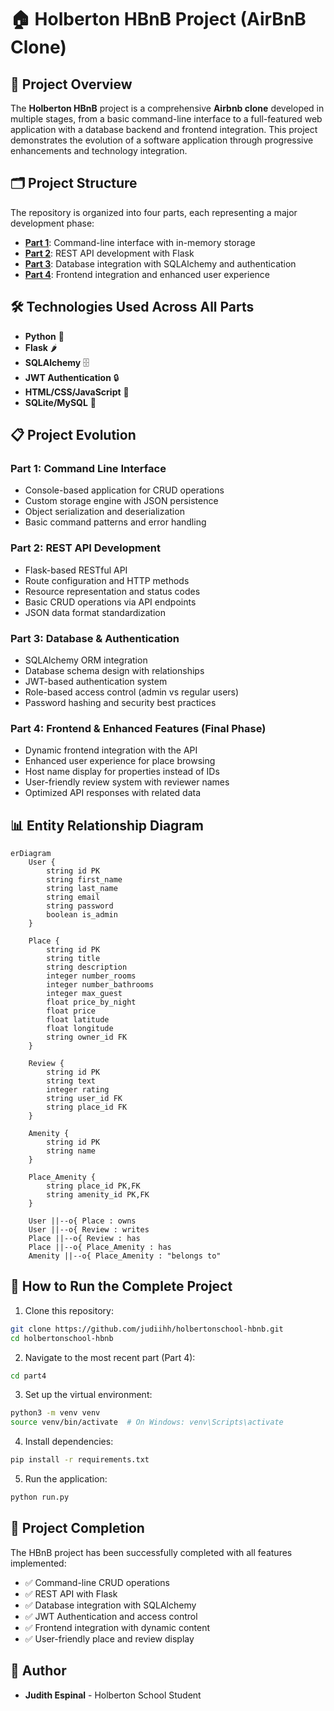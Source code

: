 # 🏠 Holberton HBnB Project (AirBnB Clone)

## 📌 Project Overview
The **Holberton HBnB** project is a comprehensive **Airbnb clone** developed in multiple stages, from a basic command-line interface to a full-featured web application with a database backend and frontend integration. This project demonstrates the evolution of a software application through progressive enhancements and technology integration.

## 🗂️ Project Structure
The repository is organized into four parts, each representing a major development phase:

- **[Part 1](/part1)**: Command-line interface with in-memory storage
- **[Part 2](/part2)**: REST API development with Flask
- **[Part 3](/part3)**: Database integration with SQLAlchemy and authentication
- **[Part 4](/part4)**: Frontend integration and enhanced user experience

## 🛠️ Technologies Used Across All Parts
- **Python** 🐍
- **Flask** 🌶️
- **SQLAlchemy** 🗄️
- **JWT Authentication** 🔒
- **HTML/CSS/JavaScript** 🎨
- **SQLite/MySQL** 💾

## 📋 Project Evolution

### Part 1: Command Line Interface
- Console-based application for CRUD operations
- Custom storage engine with JSON persistence
- Object serialization and deserialization
- Basic command patterns and error handling

### Part 2: REST API Development
- Flask-based RESTful API
- Route configuration and HTTP methods
- Resource representation and status codes
- Basic CRUD operations via API endpoints
- JSON data format standardization

### Part 3: Database & Authentication
- SQLAlchemy ORM integration
- Database schema design with relationships
- JWT-based authentication system
- Role-based access control (admin vs regular users)
- Password hashing and security best practices

### Part 4: Frontend & Enhanced Features (Final Phase)
- Dynamic frontend integration with the API
- Enhanced user experience for place browsing
- Host name display for properties instead of IDs
- User-friendly review system with reviewer names
- Optimized API responses with related data

## 📊 Entity Relationship Diagram
```mermaid
erDiagram
    User {
        string id PK
        string first_name
        string last_name
        string email
        string password
        boolean is_admin
    }

    Place {
        string id PK
        string title
        string description
        integer number_rooms
        integer number_bathrooms
        integer max_guest
        float price_by_night
        float price
        float latitude
        float longitude
        string owner_id FK
    }

    Review {
        string id PK
        string text
        integer rating
        string user_id FK
        string place_id FK
    }

    Amenity {
        string id PK
        string name
    }

    Place_Amenity {
        string place_id PK,FK
        string amenity_id PK,FK
    }

    User ||--o{ Place : owns
    User ||--o{ Review : writes
    Place ||--o{ Review : has
    Place ||--o{ Place_Amenity : has
    Amenity ||--o{ Place_Amenity : "belongs to"
```

## 🚀 How to Run the Complete Project
1. Clone this repository:
```bash
git clone https://github.com/judiihh/holbertonschool-hbnb.git
cd holbertonschool-hbnb
```

2. Navigate to the most recent part (Part 4):
```bash
cd part4
```

3. Set up the virtual environment:
```bash
python3 -m venv venv
source venv/bin/activate  # On Windows: venv\Scripts\activate
```

4. Install dependencies:
```bash
pip install -r requirements.txt
```

5. Run the application:
```bash
python run.py
```

## 🏁 Project Completion
The HBnB project has been successfully completed with all features implemented:
- ✅ Command-line CRUD operations
- ✅ REST API with Flask
- ✅ Database integration with SQLAlchemy
- ✅ JWT Authentication and access control
- ✅ Frontend integration with dynamic content
- ✅ User-friendly place and review display

## 👤 Author
- **Judith Espinal** - Holberton School Student
